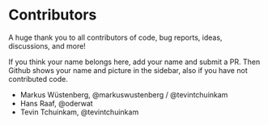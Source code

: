 # Contributors

A huge thank you to all contributors of code, bug reports, ideas, discussions, and more!

If you think your name belongs here, add your name and submit a PR. Then Github shows your name and picture
in the sidebar, also if you have not contributed code.

- Markus Wüstenberg, @markuswustenberg / @tevintchuinkam
- Hans Raaf, @oderwat
- Tevin Tchuinkam, @tevintchuinkam
